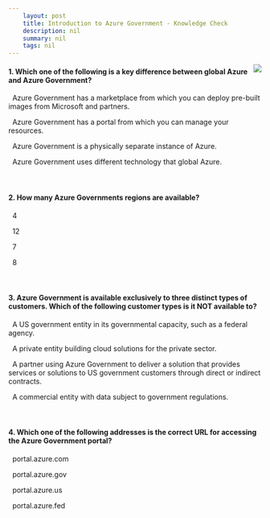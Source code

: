 ```yaml
---
    layout: post
    title: Introduction to Azure Government - Knowledge Check
    description: nil
    summary: nil
    tags: nil
---
```



 <a target="_blank" href="https://docs.microsoft.com/en-us/learn/modules/intro-to-azure-government/8-knowledge-check/"><i class="fas fa-external-link-alt"></i> </a>
 <img align="right" src="https://docs.microsoft.com/en-us/learn/achievements/intro-to-azure-government.svg">
####  1. Which one of the following is a key difference between global Azure and Azure Government?


<i class='far fa-square'></i> &nbsp;&nbsp;Azure Government has a marketplace from which you can deploy pre-built images from Microsoft and partners.

<i class='far fa-square'></i> &nbsp;&nbsp;Azure Government has a portal from which you can manage your resources.

<i class='fas fa-check-square' style='color: Dodgerblue;'></i> &nbsp;&nbsp;Azure Government is a physically separate instance of Azure.

<i class='far fa-square'></i> &nbsp;&nbsp;Azure Government uses different technology that global Azure.
<br />
<br />
<br />

####  2. How many Azure Governments regions are available?


<i class='far fa-square'></i> &nbsp;&nbsp;4

<i class='far fa-square'></i> &nbsp;&nbsp;12

<i class='far fa-square'></i> &nbsp;&nbsp;7

<i class='fas fa-check-square' style='color: Dodgerblue;'></i> &nbsp;&nbsp;8
<br />
<br />
<br />

####  3. Azure Government is available exclusively to three distinct types of customers. Which of the following customer types is it NOT available to?


<i class='far fa-square'></i> &nbsp;&nbsp;A US government entity in its governmental capacity, such as a federal agency.

<i class='fas fa-check-square' style='color: Dodgerblue;'></i> &nbsp;&nbsp;A private entity building cloud solutions for the private sector.

<i class='far fa-square'></i> &nbsp;&nbsp;A partner using Azure Government to deliver a solution that provides services or solutions to US government customers through direct or indirect contracts.

<i class='far fa-square'></i> &nbsp;&nbsp;A commercial entity with data subject to government regulations.
<br />
<br />
<br />

####  4. Which one of the following addresses is the correct URL for accessing the Azure Government portal?


<i class='far fa-square'></i> &nbsp;&nbsp;portal.azure.com

<i class='far fa-square'></i> &nbsp;&nbsp;portal.azure.gov

<i class='fas fa-check-square' style='color: Dodgerblue;'></i> &nbsp;&nbsp;portal.azure.us

<i class='far fa-square'></i> &nbsp;&nbsp;portal.azure.fed
<br />
<br />
<br />
